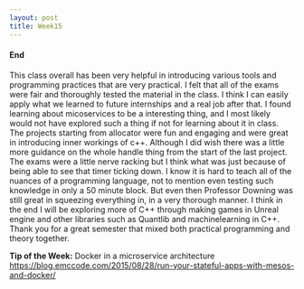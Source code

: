 ```yaml
---
layout: post
title: Week15
---
```


#### End
This class overall has been very helpful in introducing various tools and programming practices that are very practical.
I felt that all of the exams were fair and thoroughly tested the material in the class. I think I can easily apply
what we learned to future internships and a real job after that. I found learning about micoservices to be a interesting thing,
and I most likely would not have explored such a thing if not for learning about it in class. The projects starting from allocator
were fun and engaging and were great in introducing inner workings of c++. Although I did wish there was a little more guidance on the
whole handle thing from the start of the last project. The exams were a little nerve racking but I think what was
just because of being able to see that timer ticking down. I know it is hard to teach all of the nuances of a programming language, not
to mention even testing such knowledge in only a 50 minute block. But even then Professor Downing was still great in squeezing
everything in, in a very thorough manner. I think in the end I will be exploring more of C++ through making games
in Unreal engine and other libraries such as Quantlib and machinelearning in C++. Thank you for a great semester that mixed both
practical programming and theory together.

**Tip of the Week:** Docker in a microservice architecture
<https://blog.emccode.com/2015/08/28/run-your-stateful-apps-with-mesos-and-docker/>
